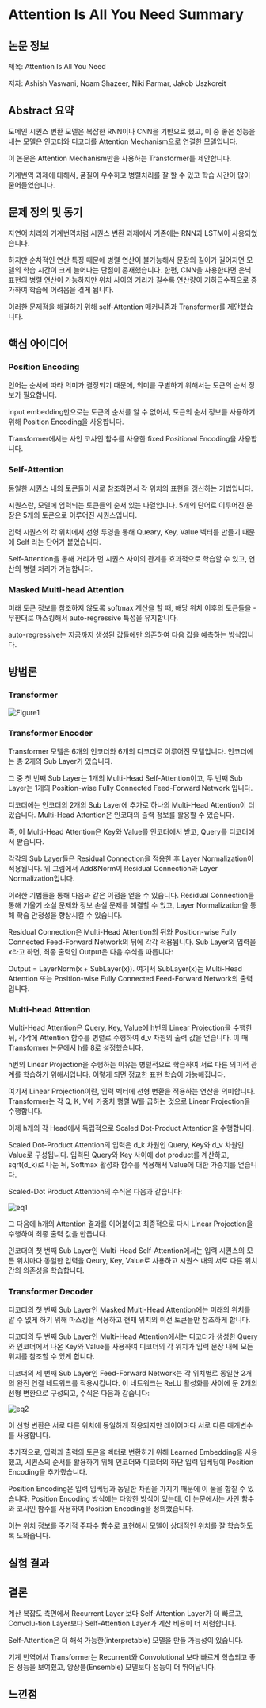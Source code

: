 # Attention Is All You Need Summary
## 논문 정보
제목: Attention Is All You Need

저자: Ashish Vaswani, Noam Shazeer, Niki Parmar, Jakob Uszkoreit

## Abstract 요약
도메인 시퀀스 변환 모델은 복잡한 RNN이나 CNN을 기반으로 했고, 이 중 좋은 성능을 내는 모델은 인코더와 디코더를 Attention Mechanism으로 연결한 모델입니다.

이 논문은 Attention Mechanism만을 사용하는 Transformer를 제안합니다.

기계번역 과제에 대해서, 품질이 우수하고 병렬처리를 잘 할 수 있고 학습 시간이 많이 줄어들었습니다.

## 문제 정의 및 동기
자연어 처리와 기계번역처럼 시퀀스 변환 과제에서 기존에는 RNN과 LSTM이 사용되었습니다.

하지만 순차적인 연산 특징 때문에 병렬 연산이 불가능해서 문장의 길이가 길어지면 모델의 학습 시간이 크게 늘어나는 단점이 존재했습니다. 한편, CNN을 사용한다면 은닉 표현의 병렬 연산이 가능하지만 위치 사이의 거리가 길수록 연산량이 기하급수적으로 증가하여 학습에 어려움을 겪게 됩니다.

이러한 문제점을 해결하기 위해 self-Attention 매커니즘과 Transformer를 제안했습니다.

## 핵심 아이디어
### Position Encoding
언어는 순서에 따라 의미가 결정되기 때문에, 의미를 구별하기 위해서는 토큰의 순서 정보가 필요합니다.

input embedding만으로는 토큰의 순서를 알 수 없어서, 토큰의 순서 정보를 사용하기 위해 Position Encoding을 사용합니다.

Transformer에서는 사인 코사인 함수를 사용한 fixed Positional Encoding을 사용합니다.

### Self-Attention
동일한 시퀀스 내의 토큰들이 서로 참조하면서 각 위치의 표현을 갱신하는 기법입니다.

시퀀스란, 모델에 입력되는 토큰들의 순서 있는 나열입니다. 5개의 단어로 이루어진 문장은 5개의 토큰으로 이루어진 시퀀스입니다.

입력 시퀀스의 각 위치에서 선형 투영을 통해 Queary, Key, Value 벡터를 만들기 때문에 Self 라는 단어가 붙었습니다.

Self-Attention을 통해 거리가 먼 시퀀스 사이의 관계를 효과적으로 학습할 수 있고, 연산의 병렬 처리가 가능합니다.

### Masked Multi-head Attention
미래 토큰 정보를 참조하지 않도록 softmax 계산을 할 때, 해당 위치 이후의 토큰들을 -무한대로 마스킹해서 auto-regressive 특성을 유지합니다.

auto-regressive는 지금까지 생성된 값들에만 의존하여 다음 값을 예측하는 방식입니다.

## 방법론
### Transformer
![Figure1](image/Figure1.png)

### Transformer Encoder
Transformer 모델은 6개의 인코더와 6개의 디코더로 이루어진 모델입니다. 인코더에는 총 2개의 Sub Layer가 있습니다.

그 중 첫 번째 Sub Layer는 1개의 Multi-Head Self-Attention이고, 두 번째 Sub Layer는 1개의 Position-wise Fully Connected Feed-Forward Network 입니다.

디코더에는 인코더의 2개의 Sub Layer에 추가로 하나의 Multi-Head Attention이 더 있습니다. Multi-Head Attention은 인코더의 출력 정보를 활용할 수 있습니다.

즉, 이 Multi-Head Attention은 Key와 Value를 인코더에서 받고, Query를 디코더에서 받습니다.

각각의 Sub Layer들은 Residual Connection을 적용한 후 Layer Normalization이 적용됩니다. 위 그림에서 Add&Norm이 Residual Connection과 Layer Normalization입니다.

이러한 기법들을 통해 다음과 같은 이점을 얻을 수 있습니다. Residual Connection을 통해 기울기 소실 문제와 정보 손실 문제를 해결할 수 있고, Layer Normalization을 통해 학습 안정성을 향상시킬 수 있습니다.

Residual Connection은 Multi-Head Attention의 뒤와 Position-wise Fully Connected Feed-Forward Network의 뒤에 각각 적용됩니다. Sub Layer의 입력을 x라고 하면, 최종 출력인 Output은 다음 수식을 따릅니다:

Output = LayerNorm(x + SubLayer(x)). 여기서 SubLayer(x)는 Multi-Head Attention 또는 Position-wise Fully Connected Feed-Forward Network의 출력입니다.

### Multi-head Attention
Multi-Head Attention은 Query, Key, Value에 h번의 Linear Projection을 수행한 뒤, 각각에 Attention 함수를 병렬로 수행하여 d_v 차원의 출력 값을 얻습니다. 이 때 Transformer 논문에서 h를 8로 설정했습니다.

h번의 Linear Projection을 수행하는 이유는 병렬적으로 학습하여 서로 다른 의미적 관계를 학습하기 위해서입니다. 이렇게 되면 정교한 표현 학습이 가능해집니다.

여기서 Linear Projection이란, 입력 벡터에 선형 변환을 적용하는 연산을 의미합니다. Transformer는 각 Q, K, V에 가중치 행렬 W를 곱하는 것으로 Linear Projection을 수행합니다.

이제 h개의 각 Head에서 독립적으로 Scaled Dot-Product Attention을 수행합니다.

Scaled Dot-Product Attention의 입력은 d_k 차원인 Query, Key와 d_v 차원인 Value로 구성됩니다. 입력된 Query와 Key 사이에 dot product를 계산하고, sqrt(d_k)로 나눈 뒤, Softmax 활성화 함수를 적용해서 Value에 대한 가중치를 얻습니다.

Scaled-Dot Product Attention의 수식은 다음과 같습니다:

![eq1](image/eq1.png)

그 다음에 h개의 Attention 결과를 이어붙이고 최종적으로 다시 Linear Projection을 수행하여 최종 출력 값을 만듭니다.

인코더의 첫 번째 Sub Layer인 Multi-Head Self-Attention에서는 입력 시퀀스의 모든 위치마다 동일한 입력을 Qeury, Key, Value로 사용하고 시퀀스 내의 서로 다른 위치 간의 의존성을 학습합니다. 

### Transformer Decoder
디코더의 첫 번째 Sub Layer인 Masked Multi-Head Attention에는 미래의 위치를 알 수 없게 하기 위해 마스킹을 적용하고 현재 위치의 이전 토큰들만 참조하게 합니다.

디코더의 두 번째 Sub Layer인 Multi-Head Attention에서는 디코더가 생성한 Query와 인코더에서 나온 Key와 Value를 사용하여 디코더의 각 위치가 입력 문장 내에 모든 위치를 참조할 수 있게 합니다. 

디코더의 세 번째 Sub Layer인 Feed-Forward Network는 각 위치별로 동일한 2개의 완전 연결 네트워크를 적용시킵니다. 이 네트워크는 ReLU 활성화를 사이에 둔 2개의 선형 변환으로 구성되고, 수식은 다음과 같습니다:

![eq2](image/eq2.png)

이 선형 변환은 서로 다른 위치에 동일하게 적용되지만 레이어마다 서로 다른 매개변수를 사용합니다.

추가적으로, 입력과 출력의 토큰을 벡터로 변환하기 위해 Learned Embedding을 사용했고, 시퀀스의 순서를 활용하기 위해 인코더와 디코더의 하단 입력 임베딩에 Position Encoding을 추가했습니다.

Position Encoding은 입력 임베딩과 동일한 차원을 가지기 때문에 이 둘을 합칠 수 있습니다. Position Encoding 방식에는 다양한 방식이 있는데, 이 논문에서는 사인 함수와 코사인 함수를 사용하여 Position Encoding을 정의했습니다.

이는 위치 정보를 주기적 주파수 함수로 표현해서 모델이 상대적인 위치를 잘 학습하도록 도와줍니다.

## 실험 결과

## 결론
계산 복잡도 측면에서 Recurrent Layer 보다 Self-Attention Layer가 더 빠르고, Convolu-tion Layer보다 Self-Attention Layer가 계산 비용이 더 저렴합니다.

Self-Attention은 더 해석 가능한(interpretable) 모델을 만들 가능성이 있습니다. 

기계 번역에서 Transformer는 Recurrent와 Convolutional 보다 빠르게 학습되고 좋은 성능을 보여줬고, 앙상블(Ensemble) 모델보다 성능이 더 뛰어납니다.


## 느낀점
